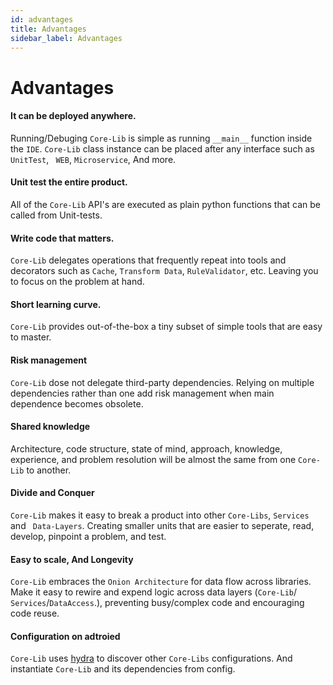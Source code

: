 ```yaml
---
id: advantages
title: Advantages
sidebar_label: Advantages
---
```


# Advantages



#### It can be deployed anywhere.

Running/Debuging `Core-Lib` is simple as running `__main__` function inside the `IDE`.
`Core-Lib` class instance can be placed after any interface such as `UnitTest`, ` WEB`, `Microservice`, And more.

#### Unit test the entire product.

All of the `Core-Lib` API's are executed as plain python functions that can be called from Unit-tests. 


#### Write code that matters.

`Core-Lib` delegates operations that frequently repeat into tools and decorators such as  `Cache`, `Transform Data`, `RuleValidator`, etc. Leaving you to focus on the problem at hand.

#### Short learning curve.

`Core-Lib` provides out-of-the-box a tiny subset of simple tools that are easy to master. 

#### Risk management

`Core-Lib` dose not delegate third-party dependencies. Relying on multiple dependencies rather than one add risk management when main dependence becomes obsolete. 


#### Shared knowledge

Architecture, code structure, state of mind, approach, knowledge, experience, and problem resolution will be almost the same from one `Core-Lib` to another.


#### Divide and Conquer

`Core-Lib` makes it easy to break a product into other `Core-Libs`,  `Services` and ` Data-Layers`. Creating smaller units that are easier to seperate, read, develop, pinpoint a problem, and test.

#### Easy to scale, And Longevity

`Core-Lib` embraces the `Onion Architecture` for data flow across libraries. Make it easy to rewire and expend logic across data layers (`Core-Lib`/ `Services`/`DataAccess`.), preventing busy/complex code and encouraging code reuse.

#### Configuration on adtroied 

`Core-Lib` uses [hydra](https://hydra.cc/) to discover other `Core-Libs` configurations. And instantiate `Core-Lib` and its dependencies from config.

